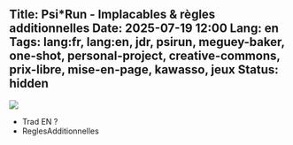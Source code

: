 Title: Psi*Run - Implacables & règles additionnelles
Date: 2025-07-19 12:00
Lang: en
Tags: lang:fr, lang:en, jdr, psirun, meguey-baker, one-shot, personal-project, creative-commons, prix-libre, mise-en-page, kawasso, jeux
Status: hidden
---
![](images/2025/07/PsiRun-cover.jpg)

+ Trad EN ?
+ ReglesAdditionnelles

<!-- Com'
* [ ] Discord Electric Goat
-->
